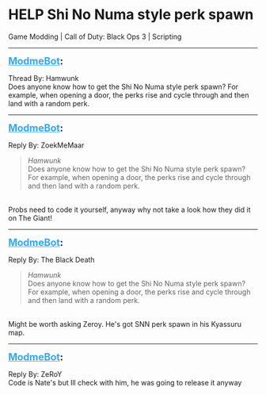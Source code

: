# HELP Shi No Numa style perk spawn
Game Modding | Call of Duty: Black Ops 3 | Scripting

---
<strong style="font-size: 1.4em;"><span style="text-decoration: underline;text-decoration-color: #34a7f9;"><span style="color:#34a7f9;">ModmeBot</span></span>:</strong>

<p>Thread By: Hamwunk<br /> Does anyone know how to get the Shi No Numa style perk spawn? For example, when opening a door, the perks rise and cycle through and then land with a random perk.</p>

---
<strong style="font-size: 1.4em;"><span style="text-decoration: underline;text-decoration-color: #34a7f9;"><span style="color:#34a7f9;">ModmeBot</span></span>:</strong>

<p>Reply By: ZoekMeMaar<br /><blockquote><em>Hamwunk</em><br /> Does anyone know how to get the Shi No Numa style perk spawn? For example, when opening a door, the perks rise and cycle through and then land with a random perk.</blockquote><br /> Probs need to code it yourself, anyway why not take a look how they did it on The Giant!</p>

---
<strong style="font-size: 1.4em;"><span style="text-decoration: underline;text-decoration-color: #34a7f9;"><span style="color:#34a7f9;">ModmeBot</span></span>:</strong>

<p>Reply By: The Black Death<br /><blockquote><em>Hamwunk</em><br /> Does anyone know how to get the Shi No Numa style perk spawn? For example, when opening a door, the perks rise and cycle through and then land with a random perk.</blockquote><br /> Might be worth asking Zeroy. He&#39;s got SNN perk spawn in his Kyassuru map.</p>

---
<strong style="font-size: 1.4em;"><span style="text-decoration: underline;text-decoration-color: #34a7f9;"><span style="color:#34a7f9;">ModmeBot</span></span>:</strong>

<p>Reply By: ZeRoY<br />Code is Nate&#39;s but Ill check with him, he was going to release it anyway</p>
